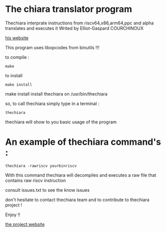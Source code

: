 # The chiara translator program 

Thechiara interprate instructions from riscv64,x86,arm64,ppc and alpha translates  and executes it
Writed by Elliot-Gaspard COURCHINOUX

[his website](https://gaspard.courchinoux.org)


This program uses libopcodes from binutils  !!! 

to compile : 

```
make 
```

to install 

```
make install
```
make install install thechiara on /usr/bin/thechiara

so, to call thechiara simply type in a terminal : 

```
thechiara
```
thechiara will show to you basic usage of the program

# An example of thechiara command's : 


```
thechiara -rawriscv yourbinriscv
```
With this command thechiara will decompiles and executes a raw file that contains raw riscv instruction 

consult issues.txt to see the know issues 


don't  hesitate to contact thechiara team  and to contribute to thechiara project !

Enjoy !! 


[the project website](https://thechiara.org)
